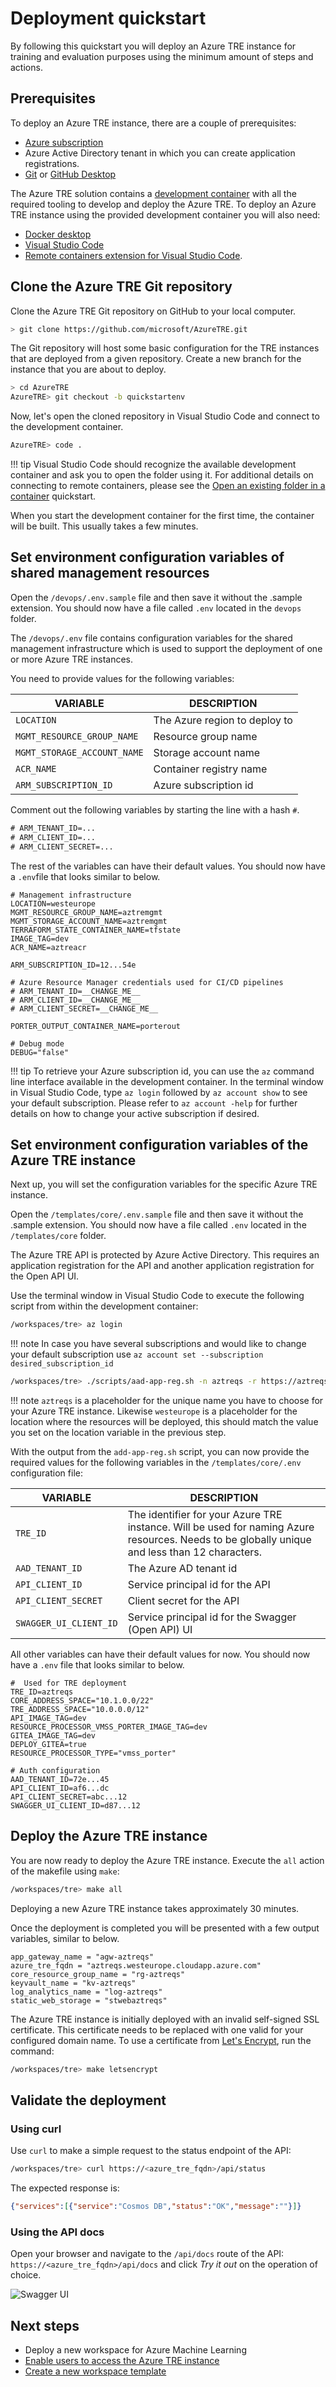 # Deployment quickstart

By following this quickstart you will deploy an Azure TRE instance for training and evaluation purposes using the minimum amount of steps and actions.

## Prerequisites

To deploy an Azure TRE instance, there are a couple of prerequisites:

* [Azure subscription](https://azure.microsoft.com)
* Azure Active Directory tenant in which you can create application registrations.
* [Git](https://git-scm.com/) or [GitHub Desktop](https://desktop.github.com/)

The Azure TRE solution contains a [development container](https://code.visualstudio.com/docs/remote/containers) with all the required tooling to develop and deploy the Azure TRE. To deploy an Azure TRE instance using the provided development container you will also need:

* [Docker desktop](https://www.docker.com/products/docker-desktop)
* [Visual Studio Code](https://code.visualstudio.com)
* [Remote containers extension for Visual Studio Code](https://marketplace.visualstudio.com/items?itemName=ms-vscode-remote.remote-containers).

## Clone the Azure TRE Git repository

Clone the Azure TRE Git repository on GitHub to your local computer.

```bash
> git clone https://github.com/microsoft/AzureTRE.git
```

The Git repository will host some basic configuration for the TRE instances that are deployed from a given repository. Create a new branch for the instance that you are about to deploy.

```bash
> cd AzureTRE
AzureTRE> git checkout -b quickstartenv
```

Now, let's open the cloned repository in Visual Studio Code and connect to the development container.

```bash
AzureTRE> code .
```

!!! tip
    Visual Studio Code should recognize the available development container and ask you to open the folder using it. For additional details on connecting to remote containers, please see the [Open an existing folder in a container](https://code.visualstudio.com/docs/remote/containers#_quick-start-open-an-existing-folder-in-a-container) quickstart.

When you start the development container for the first time, the container will be built. This usually takes a few minutes.

## Set environment configuration variables of shared management resources

Open the `/devops/.env.sample` file and then save it without the .sample extension. You should now have a file called `.env` located in the `devops` folder.

The `/devops/.env` file contains configuration variables for the shared management infrastructure which is used to support the deployment of one or more Azure TRE instances.

You need to provide values for the following variables:

| VARIABLE | DESCRIPTION |
| -- | -- |
| `LOCATION` | The Azure region to deploy to |
| `MGMT_RESOURCE_GROUP_NAME` | Resource group name |
| `MGMT_STORAGE_ACCOUNT_NAME` | Storage account name |
| `ACR_NAME` | Container registry name |
| `ARM_SUBSCRIPTION_ID` | Azure subscription id |

Comment out the following variables by starting the line with a hash `#`.

```cmd
# ARM_TENANT_ID=...
# ARM_CLIENT_ID=...
# ARM_CLIENT_SECRET=...
```

The rest of the variables can have their default values. You should now have a `.env`file that looks similar to below.

```plaintext
# Management infrastructure
LOCATION=westeurope
MGMT_RESOURCE_GROUP_NAME=aztremgmt
MGMT_STORAGE_ACCOUNT_NAME=aztremgmt
TERRAFORM_STATE_CONTAINER_NAME=tfstate
IMAGE_TAG=dev
ACR_NAME=aztreacr

ARM_SUBSCRIPTION_ID=12...54e

# Azure Resource Manager credentials used for CI/CD pipelines
# ARM_TENANT_ID=__CHANGE_ME__
# ARM_CLIENT_ID=__CHANGE_ME__
# ARM_CLIENT_SECRET=__CHANGE_ME__

PORTER_OUTPUT_CONTAINER_NAME=porterout

# Debug mode
DEBUG="false"
```

!!! tip
    To retrieve your Azure subscription id, you can use the `az` command line interface available in the development container. In the terminal window in Visual Studio Code, type `az login` followed by `az account show` to see your default subscription. Please refer to `az account -help` for further details on how to change your active subscription if desired.

## Set environment configuration variables of the Azure TRE instance

Next up, you will set the configuration variables for the specific Azure TRE instance.

Open the `/templates/core/.env.sample` file and then save it without the .sample extension. You should now have a file called `.env` located in the `/templates/core` folder.

The Azure TRE API is protected by Azure Active Directory. This requires an application registration for the API and another application registration for the Open API UI.

Use the terminal window in Visual Studio Code to execute the following script from within the development container:

```bash
/workspaces/tre> az login
```

!!! note
    In case you have several subscriptions and would like to change your default subscription use ```az account set --subscription desired_subscription_id```

```bash
/workspaces/tre> ./scripts/aad-app-reg.sh -n aztreqs -r https://aztreqs.westeurope.cloudapp.azure.com/oidc-redirect
```

!!! note
    `aztreqs` is a placeholder for the unique name you have to choose for your Azure TRE instance. Likewise `westeurope` is a placeholder for the location where the resources will be deployed, this should match the value you set on the location variable in the previous step.

With the output from the `add-app-reg.sh` script, you can now provide the required values for the following variables in the `/templates/core/.env` configuration file:

| VARIABLE | DESCRIPTION |
| -- | -- |
| `TRE_ID` | The identifier for your Azure TRE instance. Will be used for naming Azure resources. Needs to be globally unique and less than 12 characters. |
| `AAD_TENANT_ID` | The Azure AD tenant id |
| `API_CLIENT_ID` | Service principal id for the API |
| `API_CLIENT_SECRET` | Client secret for the API |
| `SWAGGER_UI_CLIENT_ID` | Service principal id for the Swagger (Open API) UI |

All other variables can have their default values for now. You should now have a `.env` file that looks similar to below.

```plaintext
#  Used for TRE deployment
TRE_ID=aztreqs
CORE_ADDRESS_SPACE="10.1.0.0/22"
TRE_ADDRESS_SPACE="10.0.0.0/12"
API_IMAGE_TAG=dev
RESOURCE_PROCESSOR_VMSS_PORTER_IMAGE_TAG=dev
GITEA_IMAGE_TAG=dev
DEPLOY_GITEA=true
RESOURCE_PROCESSOR_TYPE="vmss_porter"

# Auth configuration
AAD_TENANT_ID=72e...45
API_CLIENT_ID=af6...dc
API_CLIENT_SECRET=abc...12
SWAGGER_UI_CLIENT_ID=d87...12
```

## Deploy the Azure TRE instance

You are now ready to deploy the Azure TRE instance. Execute the `all` action of the makefile using `make`:

```bash
/workspaces/tre> make all
```

Deploying a new Azure TRE instance takes approximately 30 minutes.

Once the deployment is completed you will be presented with a few output variables, similar to below.

```plaintext
app_gateway_name = "agw-aztreqs"
azure_tre_fqdn = "aztreqs.westeurope.cloudapp.azure.com"
core_resource_group_name = "rg-aztreqs"
keyvault_name = "kv-aztreqs"
log_analytics_name = "log-aztreqs"
static_web_storage = "stwebaztreqs"
```

The Azure TRE instance is initially deployed with an invalid self-signed SSL certificate. This certificate needs to be replaced with one valid for your configured domain name. To use a certificate from [Let's Encrypt](https://letsencrypt.org/), run the command:

```bash
/workspaces/tre> make letsencrypt
```

## Validate the deployment

### Using curl

Use `curl` to make a simple request to the status endpoint of the API:

```bash
/workspaces/tre> curl https://<azure_tre_fqdn>/api/status
```

The expected response is:

```json
{"services":[{"service":"Cosmos DB","status":"OK","message":""}]}
```

### Using the API docs

Open your browser and navigate to the `/api/docs` route of the API:  `https://<azure_tre_fqdn>/api/docs` and click *Try it out* on the operation of choice.

![Swagger UI](./assets/quickstart_swaggerui.png)

## Next steps

* Deploy a new workspace for Azure Machine Learning
* [Enable users to access the Azure TRE instance](tre-admins/deploying-the-tre/auth.md#enabling-users)
* [Create a new workspace template](tre-workspace-authors/authoring-workspace-templates.md)
